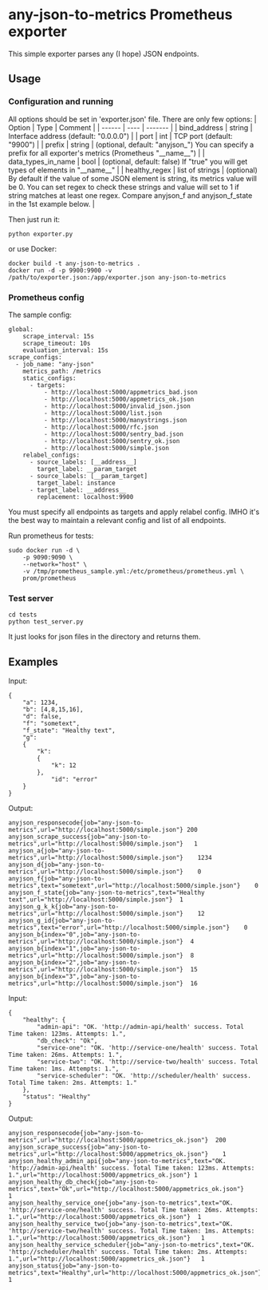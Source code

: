 # any-json-to-metrics Prometheus exporter
This simple exporter parses any (I hope) JSON endpoints.

## Usage

### Configuration and running
All options should be set in 'exporter.json' file. There are only few options:
| Option | Type | Comment |
| ------ | ---- | ------- |
| bind_address | string | Interface address (default: "0.0.0.0") |
| port | int | TCP port (default: "9900") |
| prefix | string | (optional, default: "anyjson_") You can specify a prefix for all exporter's metrics (Prometheus "\_\_name\_\_") |
| data_types_in_name | bool | (optional, default: false) If "true" you will get types of elements in "\_\_name\_\_" | 
| healthy_regex | list of strings | (optional) By default if the value of some JSON element is string, its metrics value will be 0. You can set regex to check these strings and value will set to 1 if string matches at least one regex. Compare anyjson_f and anyjson_f_state in the 1st example below. | 

Then just run it:
```
python exporter.py
```
or use Docker:
```
docker build -t any-json-to-metrics .
docker run -d -p 9900:9900 -v /path/to/exporter.json:/app/exporter.json any-json-to-metrics
```

### Prometheus config
The sample config:
```
global:
    scrape_interval: 15s
    scrape_timeout: 10s
    evaluation_interval: 15s
scrape_configs:
  - job_name: "any-json"
    metrics_path: /metrics
    static_configs:
      - targets:
          - http://localhost:5000/appmetrics_bad.json
          - http://localhost:5000/appmetrics_ok.json
          - http://localhost:5000/invalid_json.json
          - http://localhost:5000/list.json
          - http://localhost:5000/manystrings.json
          - http://localhost:5000/rfc.json
          - http://localhost:5000/sentry_bad.json
          - http://localhost:5000/sentry_ok.json
          - http://localhost:5000/simple.json
    relabel_configs:
      - source_labels: [__address__]
        target_label: __param_target
      - source_labels: [__param_target]
        target_label: instance
      - target_label: __address__
        replacement: localhost:9900
```
You must specify all endpoints as targets and apply relabel config.
IMHO it's the best way to maintain a relevant config and list of all endpoints.

Run prometheus for tests:
```
sudo docker run -d \
    -p 9090:9090 \
    --network="host" \
    -v /tmp/prometheus_sample.yml:/etc/prometheus/prometheus.yml \
    prom/prometheus
```
### Test server
```
cd tests
python test_server.py
```
It just looks for json files in the directory and returns them.

## Examples
Input:
```
{
    "a": 1234, 
    "b": [4,8,15,16], 
    "d": false, 
    "f": "sometext", 
    "f_state": "Healthy text", 
    "g": 
    {
        "k": 
        {
            "k": 12
        }, 
            "id": "error"
    }
}
```
Output:
```
anyjson_responsecode{job="any-json-to-metrics",url="http://localhost:5000/simple.json"}	200
anyjson_scrape_success{job="any-json-to-metrics",url="http://localhost:5000/simple.json"}	1
anyjson_a{job="any-json-to-metrics",url="http://localhost:5000/simple.json"}	1234
anyjson_d{job="any-json-to-metrics",url="http://localhost:5000/simple.json"}	0
anyjson_f{job="any-json-to-metrics",text="sometext",url="http://localhost:5000/simple.json"}	0
anyjson_f_state{job="any-json-to-metrics",text="Healthy text",url="http://localhost:5000/simple.json"}	1
anyjson_g_k_k{job="any-json-to-metrics",url="http://localhost:5000/simple.json"}	12
anyjson_g_id{job="any-json-to-metrics",text="error",url="http://localhost:5000/simple.json"}	0
anyjson_b{index="0",job="any-json-to-metrics",url="http://localhost:5000/simple.json"}	4
anyjson_b{index="1",job="any-json-to-metrics",url="http://localhost:5000/simple.json"}	8
anyjson_b{index="2",job="any-json-to-metrics",url="http://localhost:5000/simple.json"}	15
anyjson_b{index="3",job="any-json-to-metrics",url="http://localhost:5000/simple.json"}	16
```

Input:
```
{
    "healthy": {
        "admin-api": "OK. 'http://admin-api/health' success. Total Time taken: 123ms. Attempts: 1.",
        "db_check": "Ok",
        "service-one": "OK. 'http://service-one/health' success. Total Time taken: 26ms. Attempts: 1.",
        "service-two": "OK. 'http://service-two/health' success. Total Time taken: 1ms. Attempts: 1.",
        "service-scheduler": "OK. 'http://scheduler/health' success. Total Time taken: 2ms. Attempts: 1."
    },
    "status": "Healthy"
}
```
Output:
```
anyjson_responsecode{job="any-json-to-metrics",url="http://localhost:5000/appmetrics_ok.json"}	200
anyjson_scrape_success{job="any-json-to-metrics",url="http://localhost:5000/appmetrics_ok.json"}	1
anyjson_healthy_admin_api{job="any-json-to-metrics",text="OK. 'http://admin-api/health' success. Total Time taken: 123ms. Attempts: 1.",url="http://localhost:5000/appmetrics_ok.json"}	1
anyjson_healthy_db_check{job="any-json-to-metrics",text="Ok",url="http://localhost:5000/appmetrics_ok.json"}	1
anyjson_healthy_service_one{job="any-json-to-metrics",text="OK. 'http://service-one/health' success. Total Time taken: 26ms. Attempts: 1.",url="http://localhost:5000/appmetrics_ok.json"}	1
anyjson_healthy_service_two{job="any-json-to-metrics",text="OK. 'http://service-two/health' success. Total Time taken: 1ms. Attempts: 1.",url="http://localhost:5000/appmetrics_ok.json"}	1
anyjson_healthy_service_scheduler{job="any-json-to-metrics",text="OK. 'http://scheduler/health' success. Total Time taken: 2ms. Attempts: 1.",url="http://localhost:5000/appmetrics_ok.json"}	1
anyjson_status{job="any-json-to-metrics",text="Healthy",url="http://localhost:5000/appmetrics_ok.json"}	1
```


